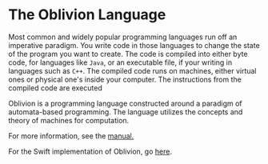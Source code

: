 The Oblivion Language
=======

Most common and widely popular programming languages run off an imperative paradigm. You write code in those languages to change the state of the program you want to create. The code is compiled into either byte code, for languages like `Java`, or an executable file, if your writing in languages such as `C++`. The compiled code runs on machines, either virtual ones or physical one's inside your computer. The instructions from the compiled code are executed 

Oblivion is a programming language constructed around a paradigm of automata-based programming. The language utilizes the concepts and theory of machines for computation. 



For more information, see the [manual.](SUMMARY.md)

For the Swift implementation of Oblivion, go [here](https://github.com/jweinst1/Oblivion).

